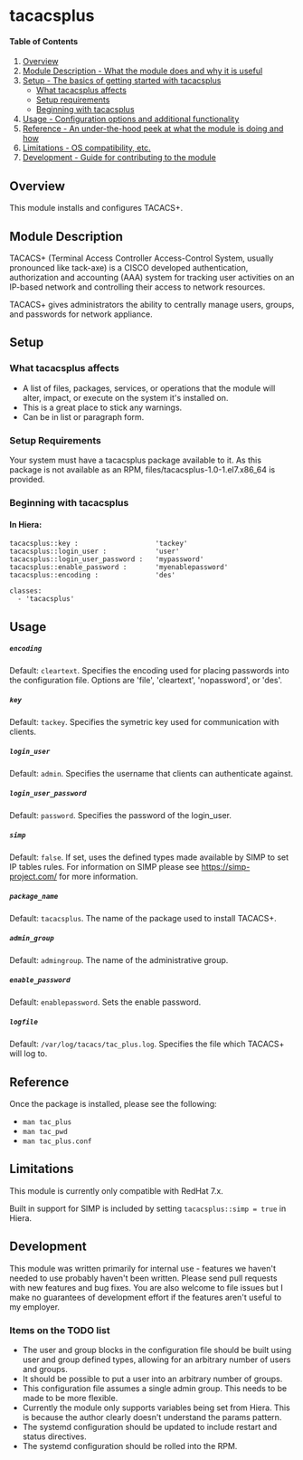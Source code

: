 # tacacsplus

#### Table of Contents

1. [Overview](#overview)
2. [Module Description - What the module does and why it is useful](#module-description)
3. [Setup - The basics of getting started with tacacsplus](#setup)
    * [What tacacsplus affects](#what-tacacsplus-affects)
    * [Setup requirements](#setup-requirements)
    * [Beginning with tacacsplus](#beginning-with-tacacsplus)
4. [Usage - Configuration options and additional functionality](#usage)
5. [Reference - An under-the-hood peek at what the module is doing and how](#reference)
5. [Limitations - OS compatibility, etc.](#limitations)
6. [Development - Guide for contributing to the module](#development)

## Overview

This module installs and configures TACACS+.

## Module Description

TACACS+ (Terminal Access Controller Access-Control System, usually 
pronounced like tack-axe) is a CISCO developed authentication, authorization and
accounting (AAA) system for tracking user activities on an IP-based network and 
controlling their access to network resources. 

TACACS+ gives administrators the ability to centrally manage users, groups, and
passwords for network appliance.

## Setup

### What tacacsplus affects

* A list of files, packages, services, or operations that the module will alter,
  impact, or execute on the system it's installed on.
* This is a great place to stick any warnings.
* Can be in list or paragraph form.

### Setup Requirements

Your system must have a tacacsplus package available to it. As this package is 
not available as an RPM, files/tacacsplus-1.0-1.el7.x86_64 is provided.

### Beginning with tacacsplus

#### In Hiera:
````
tacacsplus::key :                   'tackey'
tacacsplus::login_user :            'user'
tacacsplus::login_user_password :   'mypassword'
tacacsplus::enable_password :       'myenablepassword'
tacacsplus::encoding :              'des'

classes:
  - 'tacacsplus'
````

## Usage

##### `encoding`

Default: `cleartext`. Specifies the encoding used for placing passwords into the 
configuration file. Options are 'file', 'cleartext', 'nopassword', or 'des'.

##### `key`

Default: `tackey`. Specifies the symetric key used for communication with 
clients.

##### `login_user`

Default: `admin`. Specifies the username that clients can authenticate against.

##### `login_user_password`

Default: `password`. Specifies the password of the login_user.

##### `simp`

Default: `false`. If set, uses the defined types made available by SIMP to set
IP tables rules. For information on SIMP please see <https://simp-project.com/> 
for more information.

##### `package_name`

Default: `tacacsplus`. The name of the package used to install TACACS+.

##### `admin_group`

Default: `admingroup`. The name of the administrative group.

##### `enable_password`

Default: `enablepassword`. Sets the enable password.

##### `logfile`

Default: `/var/log/tacacs/tac_plus.log`. Specifies the file which TACACS+ will 
log to.

## Reference

Once the package is installed, please see the following:
 * ````man tac_plus````
 * ````man tac_pwd````
 * ````man tac_plus.conf````

## Limitations

This module is currently only compatible with RedHat 7.x.

Built in support for SIMP is included by setting ````tacacsplus::simp = true````
in Hiera.

## Development
This module was written primarily for internal use - features we haven't needed 
to use probably haven't been written. Please send pull requests with new 
features and bug fixes. You are also welcome to file issues but I make no
guarantees of development effort if the features aren't useful to my employer.

### Items on the TODO list
* The user and group blocks in the configuration file should be built using user
and group defined types, allowing for an arbitrary number of users and groups.
* It should be possible to put a user into an arbitrary number of groups.
* This configuration file assumes a single admin group. This needs to be made to
be more flexible.
* Currently the module only supports variables being set from Hiera. This is 
because the author clearly doesn't understand the params pattern.
* The systemd configuration should be updated to include restart and status 
directives.
* The systemd configuration should be rolled into the RPM.

